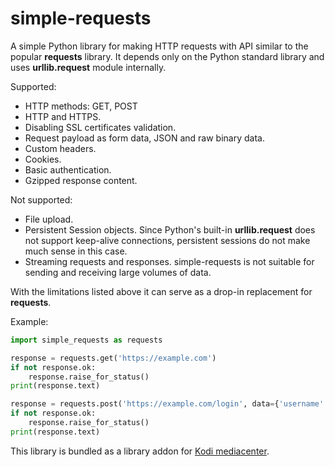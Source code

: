 # simple-requests

A simple Python library for making HTTP requests with API similar to the popular **requests** library.
It depends only on the Python standard library and uses **urllib.request** module internally.

Supported:
* HTTP methods: GET, POST
* HTTP and HTTPS.
* Disabling SSL certificates validation.
* Request payload as form data, JSON and raw binary data.
* Custom headers.
* Cookies.
* Basic authentication.
* Gzipped response content.

Not supported:
* File upload.
* Persistent Session objects. Since Python's built-in **urllib.request** does not support keep-alive
  connections, persistent sessions do not make much sense in this case.
* Streaming requests and responses. simple-requests is not suitable for sending and receiving
  large volumes of data.

With the limitations listed above it can serve as a drop-in replacement for **requests**.

Example:
```python
import simple_requests as requests

response = requests.get('https://example.com')
if not response.ok:
    response.raise_for_status()
print(response.text)

response = requests.post('https://example.com/login', data={'username': 'foo', 'password': 'bar'})
if not response.ok:
    response.raise_for_status()
print(response.text)
```

This library is bundled as a library addon for [Kodi mediacenter](https://github.com/xbmc/xbmc).
